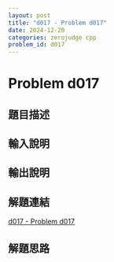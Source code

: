 ```yaml
---
layout: post
title: "d017 - Problem d017"
date: 2024-12-20
categories: zerojudge cpp
problem_id: d017
---
```


# Problem d017

## 題目描述



## 輸入說明



## 輸出說明



## 解題連結

[d017 - Problem d017](https://zerojudge.tw/ShowProblem?problemid=d017)

## 解題思路

